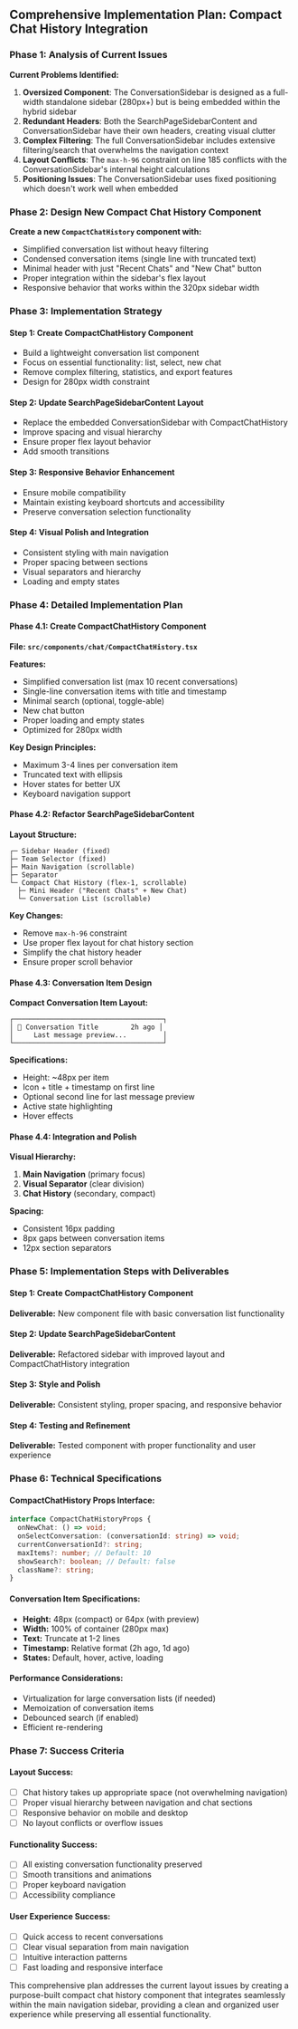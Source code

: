 ## Comprehensive Implementation Plan: Compact Chat History Integration

### **Phase 1: Analysis of Current Issues**

**Current Problems Identified:**
1. **Oversized Component**: The ConversationSidebar is designed as a full-width standalone sidebar (280px+) but is being embedded within the hybrid sidebar
2. **Redundant Headers**: Both the SearchPageSidebarContent and ConversationSidebar have their own headers, creating visual clutter
3. **Complex Filtering**: The full ConversationSidebar includes extensive filtering/search that overwhelms the navigation context
4. **Layout Conflicts**: The `max-h-96` constraint on line 185 conflicts with the ConversationSidebar's internal height calculations
5. **Positioning Issues**: The ConversationSidebar uses fixed positioning which doesn't work well when embedded

### **Phase 2: Design New Compact Chat History Component**

**Create a new `CompactChatHistory` component with:**
- Simplified conversation list without heavy filtering
- Condensed conversation items (single line with truncated text)
- Minimal header with just "Recent Chats" and "New Chat" button
- Proper integration within the sidebar's flex layout
- Responsive behavior that works within the 320px sidebar width

### **Phase 3: Implementation Strategy**

#### **Step 1: Create CompactChatHistory Component**
- Build a lightweight conversation list component
- Focus on essential functionality: list, select, new chat
- Remove complex filtering, statistics, and export features
- Design for 280px width constraint

#### **Step 2: Update SearchPageSidebarContent Layout**
- Replace the embedded ConversationSidebar with CompactChatHistory
- Improve spacing and visual hierarchy
- Ensure proper flex layout behavior
- Add smooth transitions

#### **Step 3: Responsive Behavior Enhancement**
- Ensure mobile compatibility
- Maintain existing keyboard shortcuts and accessibility
- Preserve conversation selection functionality

#### **Step 4: Visual Polish and Integration**
- Consistent styling with main navigation
- Proper spacing between sections
- Visual separators and hierarchy
- Loading and empty states

### **Phase 4: Detailed Implementation Plan**

#### **Phase 4.1: Create CompactChatHistory Component**

**File: `src/components/chat/CompactChatHistory.tsx`**

**Features:**
- Simplified conversation list (max 10 recent conversations)
- Single-line conversation items with title and timestamp
- Minimal search (optional, toggle-able)
- New chat button
- Proper loading and empty states
- Optimized for 280px width

**Key Design Principles:**
- Maximum 3-4 lines per conversation item
- Truncated text with ellipsis
- Hover states for better UX
- Keyboard navigation support

#### **Phase 4.2: Refactor SearchPageSidebarContent**

**Layout Structure:**
```
┌─ Sidebar Header (fixed)
├─ Team Selector (fixed)
├─ Main Navigation (scrollable)
├─ Separator
└─ Compact Chat History (flex-1, scrollable)
  ├─ Mini Header ("Recent Chats" + New Chat)
  └─ Conversation List (scrollable)
```

**Key Changes:**
- Remove `max-h-96` constraint
- Use proper flex layout for chat history section
- Simplify the chat history header
- Ensure proper scroll behavior

#### **Phase 4.3: Conversation Item Design**

**Compact Conversation Item Layout:**
```
┌─────────────────────────────────────┐
│ 📄 Conversation Title        2h ago │
│     Last message preview...         │
└─────────────────────────────────────┘
```

**Specifications:**
- Height: ~48px per item
- Icon + title + timestamp on first line
- Optional second line for last message preview
- Active state highlighting
- Hover effects

#### **Phase 4.4: Integration and Polish**

**Visual Hierarchy:**
1. **Main Navigation** (primary focus)
2. **Visual Separator** (clear division)
3. **Chat History** (secondary, compact)

**Spacing:**
- Consistent 16px padding
- 8px gaps between conversation items
- 12px section separators

### **Phase 5: Implementation Steps with Deliverables**

#### **Step 1: Create CompactChatHistory Component**
**Deliverable:** New component file with basic conversation list functionality

#### **Step 2: Update SearchPageSidebarContent**
**Deliverable:** Refactored sidebar with improved layout and CompactChatHistory integration

#### **Step 3: Style and Polish**
**Deliverable:** Consistent styling, proper spacing, and responsive behavior

#### **Step 4: Testing and Refinement**
**Deliverable:** Tested component with proper functionality and user experience

### **Phase 6: Technical Specifications**

#### **CompactChatHistory Props Interface:**
```typescript
interface CompactChatHistoryProps {
  onNewChat: () => void;
  onSelectConversation: (conversationId: string) => void;
  currentConversationId?: string;
  maxItems?: number; // Default: 10
  showSearch?: boolean; // Default: false
  className?: string;
}
```

#### **Conversation Item Specifications:**
- **Height:** 48px (compact) or 64px (with preview)
- **Width:** 100% of container (280px max)
- **Text:** Truncate at 1-2 lines
- **Timestamp:** Relative format (2h ago, 1d ago)
- **States:** Default, hover, active, loading

#### **Performance Considerations:**
- Virtualization for large conversation lists (if needed)
- Memoization of conversation items
- Debounced search (if enabled)
- Efficient re-rendering

### **Phase 7: Success Criteria**

#### **Layout Success:**
- [ ] Chat history takes up appropriate space (not overwhelming navigation)
- [ ] Proper visual hierarchy between navigation and chat sections
- [ ] Responsive behavior on mobile and desktop
- [ ] No layout conflicts or overflow issues

#### **Functionality Success:**
- [ ] All existing conversation functionality preserved
- [ ] Smooth transitions and animations
- [ ] Proper keyboard navigation
- [ ] Accessibility compliance

#### **User Experience Success:**
- [ ] Quick access to recent conversations
- [ ] Clear visual separation from main navigation
- [ ] Intuitive interaction patterns
- [ ] Fast loading and responsive interface

This comprehensive plan addresses the current layout issues by creating a purpose-built compact chat history component that integrates seamlessly within the main navigation sidebar, providing a clean and organized user experience while preserving all essential functionality.
